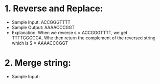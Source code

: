 
# 1.  Reverse and Replace:
  - Sample Input: ACCGGGTTTT
  - Sample Output: AAAACCCGGT
  - Explanation: When we reverse s = ACCGGGTTTT, we get TTTTGGGCCA. Whe then return the complement of the reversed string which is S = AAAACCCGGT
  
# 2. Merge string:
  - Sample Input:
  


